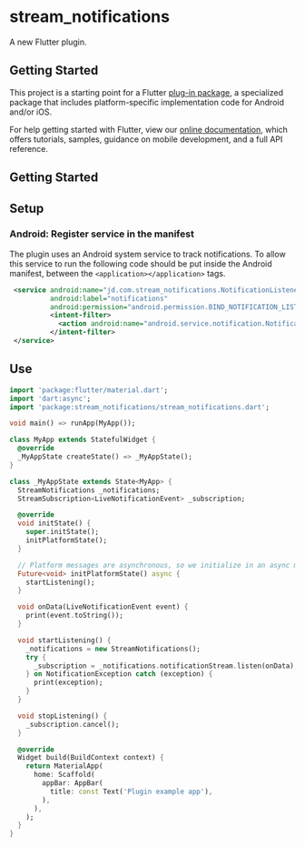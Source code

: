 # stream_notifications

A new Flutter plugin.

## Getting Started

This project is a starting point for a Flutter
[plug-in package](https://flutter.dev/developing-packages/),
a specialized package that includes platform-specific implementation code for
Android and/or iOS.

For help getting started with Flutter, view our 
[online documentation](https://flutter.dev/docs), which offers tutorials, 
samples, guidance on mobile development, and a full API reference.

## Getting Started


## Setup

### Android: Register service in the manifest
The plugin uses an Android system service to track notifications.
To allow this service to run the following code should be put inside the Android manifest,
between the `<application></application>` tags.

```xml
 <service android:name="jd.com.stream_notifications.NotificationListener"
          android:label="notifications"
          android:permission="android.permission.BIND_NOTIFICATION_LISTENER_SERVICE">
          <intent-filter>
            <action android:name="android.service.notification.NotificationListenerService" />
          </intent-filter>
 </service>
```

## Use

```dart
import 'package:flutter/material.dart';
import 'dart:async';
import 'package:stream_notifications/stream_notifications.dart';

void main() => runApp(MyApp());

class MyApp extends StatefulWidget {
  @override
  _MyAppState createState() => _MyAppState();
}

class _MyAppState extends State<MyApp> {
  StreamNotifications _notifications;
  StreamSubscription<LiveNotificationEvent> _subscription;

  @override
  void initState() {
    super.initState();
    initPlatformState();
  }

  // Platform messages are asynchronous, so we initialize in an async method.
  Future<void> initPlatformState() async {
    startListening();
  }

  void onData(LiveNotificationEvent event) {
    print(event.toString());
  }

  void startListening() {
    _notifications = new StreamNotifications();
    try {
      _subscription = _notifications.notificationStream.listen(onData);
    } on NotificationException catch (exception) {
      print(exception);
    }
  }

  void stopListening() {
    _subscription.cancel();
  }

  @override
  Widget build(BuildContext context) {
    return MaterialApp(
      home: Scaffold(
        appBar: AppBar(
          title: const Text('Plugin example app'),
        ),
      ),
    );
  }
}
```

